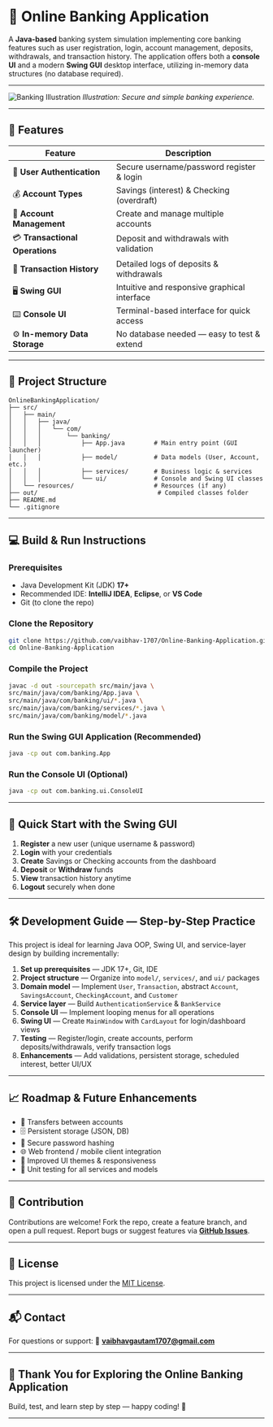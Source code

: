 # 🏦 Online Banking Application

A **Java-based** banking system simulation implementing core banking features such as user registration, login, account management, deposits, withdrawals, and transaction history.
The application offers both a **console UI** and a modern **Swing GUI** desktop interface, utilizing in-memory data structures (no database required).

---

![Banking Illustration](https://user-images.githubusercontent.com/yourusername/assets/banking-illustration.png)
*Illustration: Secure and simple banking experience.*

---

## 🚀 Features

| Feature                         | Description                                  |
| ------------------------------- | -------------------------------------------- |
| 🔐 **User Authentication**      | Secure username/password register & login    |
| 💰 **Account Types**            | Savings (interest) & Checking (overdraft)    |
| 🏦 **Account Management**       | Create and manage multiple accounts          |
| 💳 **Transactional Operations** | Deposit and withdrawals with validation      |
| 📜 **Transaction History**      | Detailed logs of deposits & withdrawals      |
| 🖥️ **Swing GUI**               | Intuitive and responsive graphical interface |
| ⌨️ **Console UI**               | Terminal-based interface for quick access    |
| ⚙️ **In-memory Data Storage**   | No database needed — easy to test & extend   |

---

## 📁 Project Structure

```text
OnlineBankingApplication/
├── src/
│   ├── main/
│   │   ├── java/
│   │   │   └── com/
│   │   │       └── banking/
│   │   │           ├── App.java        # Main entry point (GUI launcher)
│   │   │           ├── model/          # Data models (User, Account, etc.)
│   │   │           ├── services/       # Business logic & services
│   │   │           └── ui/             # Console and Swing UI classes
│   └── resources/                      # Resources (if any)
├── out/                                 # Compiled classes folder
├── README.md
└── .gitignore
```

---

## 💻 Build & Run Instructions

### Prerequisites

* Java Development Kit (JDK) **17+**
* Recommended IDE: **IntelliJ IDEA**, **Eclipse**, or **VS Code**
* Git (to clone the repo)

### Clone the Repository

```bash
git clone https://github.com/vaibhav-1707/Online-Banking-Application.git
cd Online-Banking-Application
```

### Compile the Project

```bash
javac -d out -sourcepath src/main/java \
src/main/java/com/banking/App.java \
src/main/java/com/banking/ui/*.java \
src/main/java/com/banking/services/*.java \
src/main/java/com/banking/model/*.java
```

### Run the Swing GUI Application (Recommended)

```bash
java -cp out com.banking.App
```

### Run the Console UI (Optional)

```bash
java -cp out com.banking.ui.ConsoleUI
```

---

## 🎯 Quick Start with the Swing GUI

1. **Register** a new user (unique username & password)
2. **Login** with your credentials
3. **Create** Savings or Checking accounts from the dashboard
4. **Deposit** or **Withdraw** funds
5. **View** transaction history anytime
6. **Logout** securely when done

---

## 🛠 Development Guide — Step-by-Step Practice

This project is ideal for learning Java OOP, Swing UI, and service-layer design by building incrementally:

1. **Set up prerequisites** — JDK 17+, Git, IDE
2. **Project structure** — Organize into `model/`, `services/`, and `ui/` packages
3. **Domain model** — Implement `User`, `Transaction`, abstract `Account`, `SavingsAccount`, `CheckingAccount`, and `Customer`
4. **Service layer** — Build `AuthenticationService` & `BankService`
5. **Console UI** — Implement looping menus for all operations
6. **Swing UI** — Create `MainWindow` with `CardLayout` for login/dashboard views
7. **Testing** — Register/login, create accounts, perform deposits/withdrawals, verify transaction logs
8. **Enhancements** — Add validations, persistent storage, scheduled interest, better UI/UX

---

## 📈 Roadmap & Future Enhancements

* 🔄 Transfers between accounts
* 🗄️ Persistent storage (JSON, DB)
* 🔑 Secure password hashing
* 🌐 Web frontend / mobile client integration
* 🎨 Improved UI themes & responsiveness
* 🧪 Unit testing for all services and models

---

## 🤝 Contribution

Contributions are welcome!
Fork the repo, create a feature branch, and open a pull request.
Report bugs or suggest features via **[GitHub Issues](https://github.com/vaibhav-1707/Online-Banking-Application/issues)**.

---

## 📄 License

This project is licensed under the [MIT License](LICENSE).

---

## 📬 Contact

For questions or support:
📧 **[vaibhavgautam1707@gmail.com](mailto:vaibhavgautam1707@gmail.com)**

---

## 🙌 Thank You for Exploring the Online Banking Application

Build, test, and learn step by step — happy coding! 🚀

---

